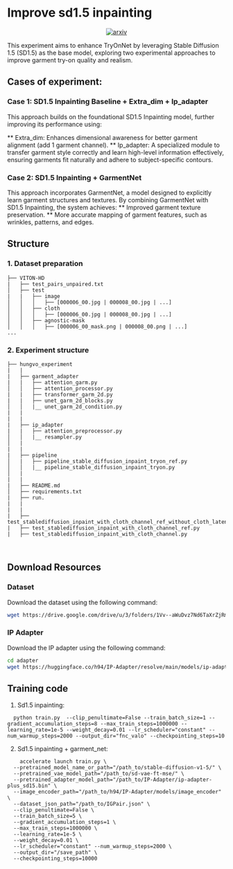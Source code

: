 # Improve sd1.5 inpainting  

<div style="display: flex; justify-content: center; align-items: center;">
  <a href="https://sjbfwnygg89.sg.larksuite.com/wiki/Qq8xwqC5yivuWJkIF81lK4Fig0c" style="margin: 0 2px;">
    <img src='https://img.shields.io/badge/arXiv-2407.15886-red?style=flat&logo=arXiv&logoColor=red' alt='arxiv'>
  </a>
</div>



This experiment aims to enhance TryOnNet by leveraging Stable Diffusion 1.5 (SD1.5) as the base model, exploring two experimental approaches to improve garment try-on quality and realism.

## Cases of experiment:
### Case 1: SD1.5 Inpainting Baseline + Extra_dim + Ip_adapter
This approach builds on the foundational SD1.5 Inpainting model, further improving its performance using:

** Extra_dim: Enhances dimensional awareness for better garment alignment (add 1 garment channel).
** Ip_adapter: A specialized module to transfer garment style correctly and learn high-level information effectively, ensuring garments fit naturally and adhere to subject-specific contours.

### Case 2: SD1.5 Inpainting + GarmentNet
This approach incorporates GarmentNet, a model designed to explicitly learn garment structures and textures. By combining GarmentNet with SD1.5 Inpainting, the system achieves:
** Improved garment texture preservation.
** More accurate mapping of garment features, such as wrinkles, patterns, and edges.

## Structure 
### 1. Dataset preparation
```
├── VITON-HD
|   ├── test_pairs_unpaired.txt
│   ├── test
|   |   ├── image
│   │   │   ├── [000006_00.jpg | 000008_00.jpg | ...]
│   │   ├── cloth
│   │   │   ├── [000006_00.jpg | 000008_00.jpg | ...]
│   │   ├── agnostic-mask
│   │   │   ├── [000006_00_mask.png | 000008_00.png | ...]
...
```

### 2. Experiment structure
```
├── hungvo_experiment
|   |      
|   ├── garment_adapter
|   |   ├── attention_garm.py
│   │   ├── attention_processor.py
|   |   ├── transformer_garm_2d.py
|   |   ├── unet_garm_2d_blocks.py
│   │   |__ unet_garm_2d_condition.py
|   |
|   |
|   ├── ip_adapter
|   |   ├── attention_preprocessor.py
│   │   |__ resampler.py
│   |
|   |
|   ├── pipeline
│   |   ├── pipeline_stable_diffusion_inpaint_tryon_ref.py
│   │   |__ pipeline_stable_diffusion_inpaint_tryon.py
│   |
|   |
|   ├── README.md
│   ├── requirements.txt
|   ├── run.
|   |
|   |
|   ├── test_stablediffusion_inpaint_with_cloth_channel_ref_without_cloth_latent.py
|   ├── test_stablediffusion_inpaint_with_cloth_channel_ref.py
|   ├── test_stablediffusion_inpaint_with_cloth_channel.py



```


## Download Resources 

### Dataset  
Download the dataset using the following command:  
```bash
wget https://drive.google.com/drive/u/3/folders/1Vv--aWuDvz7Nd6TaXrZjRmqJ7VoKD41m
```

### IP Adapter  
Download the IP adapter using the following command:  
```bash
cd adapter
wget https://huggingface.co/h94/IP-Adapter/resolve/main/models/ip-adapter-plus_sd15.bin
```



## Training code
1. Sd1.5 inpainting: 
```
  python train.py  --clip_penultimate=False --train_batch_size=1 --gradient_accumulation_steps=8 --max_train_steps=1000000 --learning_rate=1e-5 --weight_decay=0.01 --lr_scheduler="constant" --num_warmup_steps=2000 --output_dir="fnc_valo" --checkpointing_steps=10
```
2. Sd1.5 inpainting + garment_net:
```
    accelerate launch train.py \
  --pretrained_model_name_or_path="/path_to/stable-diffusion-v1-5/" \
  --pretrained_vae_model_path="/path_to/sd-vae-ft-mse/" \
  --pretrained_adapter_model_path="/path_to/IP-Adapter/ip-adapter-plus_sd15.bin" \
  --image_encoder_path="/path_to/h94/IP-Adapter/models/image_encoder" \
  --dataset_json_path="/path_to/IGPair.json" \
  --clip_penultimate=False \
  --train_batch_size=5 \
  --gradient_accumulation_steps=1 \
  --max_train_steps=1000000 \
  --learning_rate=1e-5 \
  --weight_decay=0.01 \
  --lr_scheduler="constant" --num_warmup_steps=2000 \
  --output_dir="/save_path" \
  --checkpointing_steps=10000
```